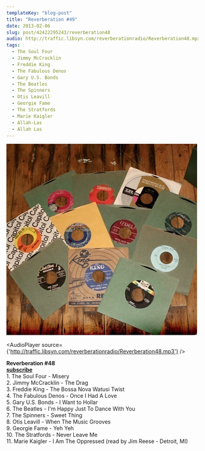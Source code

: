 ```yaml
---
templateKey: "blog-post"
title: "Reverberation #49"
date: 2013-02-06
slug: post/42422295243/reverberation48
audio: http://traffic.libsyn.com/reverberationradio/Reverberation48.mp3
tags:
  - The Soul Four
  - Jimmy McCracklin
  - Freddie King
  - The Fabulous Denos
  - Gary U.S. Bonds
  - The Beatles
  - The Spinners
  - Otis Leavill
  - Georgie Fame
  - The Stratfords
  - Marie Kaigler
  - Allah-Las
  - Allah Las
---
```


![Reverberation #49](../images/16ac1ca42d7eb59b831e2325b61da1037487311269a5b3838187f76ba0d8ed02.jpg)

<AudioPlayer source={'http://traffic.libsyn.com/reverberationradio/Reverberation48.mp3'} />

<p><strong>Reverberation #48<br /><strong><strong><strong><strong><a href="https://itunes.apple.com/us/podcast/reverberation-radio/id520739212?ign-mpt=uo%3D4" title="subscribe" target="_blank">subscribe</a></strong></strong></strong></strong></strong><br />1. The Soul Four - Misery<br />2. Jimmy McCracklin - The Drag<br />3. Freddie King - The Bossa Nova Watusi Twist<br />4. The Fabulous Denos - Once I Had A Love<br />5. Gary U.S. Bonds - I Want to Hollar<br />6. The Beatles - I'm Happy Just To Dance With You<br />7. The Spinners - Sweet Thing<br />8. Otis Leavill - When The Music Grooves<br />9. Georgie Fame - Yeh Yeh<br />10. The Stratfords - Never Leave Me<br />11. Marie Kaigler - I Am The Oppressed (read by Jim Reese - Detroit, MI)<strong><br /></strong></p>
